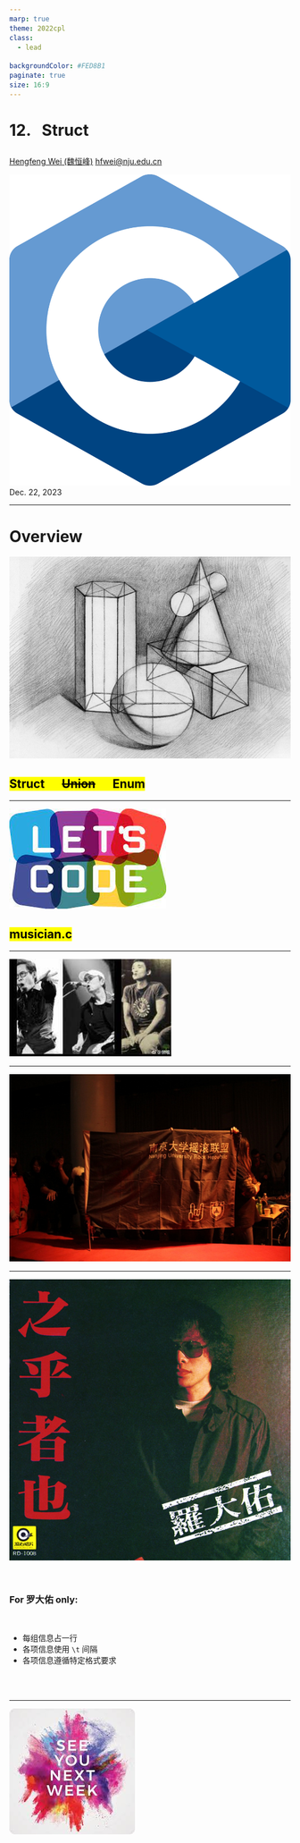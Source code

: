```yaml
---
marp: true
theme: 2022cpl
class:
  - lead

backgroundColor: #FED8B1
paginate: true
size: 16:9
---
```

# <p id = "small-caps">12. &nbsp; Struct </p>

[Hengfeng Wei (魏恒峰)](https://hengxin.github.io/)
hfwei@nju.edu.cn

![w:200](figs/C.png)
Dec. 22, 2023

---
# Overview

![w:550](figs/struct.jfif)
## <mark>Struct &emsp; ~~Union~~ &emsp; Enum</mark>

---
![w:700](figs/lets-code.jpeg)

## <mark>musician.c</mark>

---
![w:800](figs/luo-cui-zhang.jpeg)

---
![w:900](figs/nju-rock.jpg)

---
![bg left w:500](figs/Luo.jpeg)

<br>

### For 罗大佑 only:
<br>

- 每组信息占一行
- 各项信息使用 `\t` 间隔
- 各项信息遵循特定格式要求
<br>
<br>

---
![bg w:600](figs/see-you.jpeg)